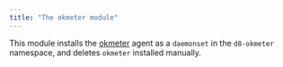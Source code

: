 ```yaml
---
title: "The okmeter module"
---
```


This module installs the [okmeter](http://okmeter.io) agent as a `daemonset` in the `d8-okmeter` namespace, and deletes `okmeter` installed manually.
